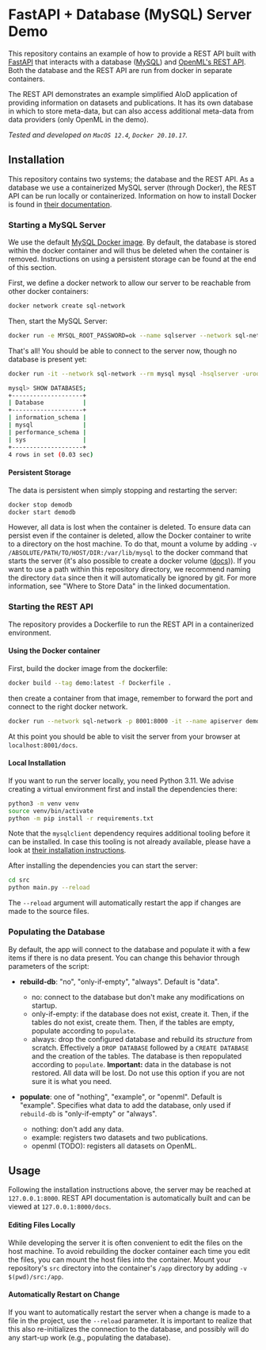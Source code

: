 # FastAPI + Database (MySQL) Server Demo

This repository contains an example of how to provide a REST API built with [FastAPI](https://fastapi.tiangolo.com/)
that interacts with a database ([MySQL](https://hub.docker.com/_/mysql)) and [OpenML's REST API](https://www.openml.org/apis).
Both the database and the REST API are run from docker in separate containers.

The REST API demonstrates an example simplified AIoD application of providing information on datasets and publications.
It has its own database in which to store meta-data, 
but can also access additional meta-data from data providers (only OpenML in the demo).

*Tested and developed on `MacOS 12.4`, `Docker 20.10.17`.*

## Installation
This repository contains two systems; the database and the REST API.
As a database we use a containerized MySQL server (through Docker), the REST API can be run locally or containerized.
Information on how to install Docker is found in [their documentation](https://docs.docker.com/desktop/).

### Starting a MySQL Server 
We use the default [MySQL Docker image](https://hub.docker.com/_/mysql).
By default, the database is stored within the docker container and will thus be deleted when the container is removed.
Instructions on using a persistent storage can be found at the end of this section.

First, we define a docker network to allow our server to be reachable from other docker containers:

```bash
docker network create sql-network
```

Then, start the MySQL Server:
```bash
docker run -e MYSQL_ROOT_PASSWORD=ok --name sqlserver --network sql-network -p 3306:3306 -d mysql
```

That's all! You should be able to connect to the server now, though no database is present yet:

```bash
docker run -it --network sql-network --rm mysql mysql -hsqlserver -uroot -pok
```

```bash
mysql> SHOW DATABASES;
+--------------------+
| Database           |
+--------------------+
| information_schema |
| mysql              |
| performance_schema |
| sys                |
+--------------------+
4 rows in set (0.03 sec)
```

#### Persistent Storage
The data is persistent when simply stopping and restarting the server:

```bash
docker stop demodb
docker start demodb
```

However, all data is lost when the container is deleted.
To ensure data can persist even if the container is deleted, allow the Docker container to write to a directory on the host machine. 
To do that, mount a volume by adding `-v /ABSOLUTE/PATH/TO/HOST/DIR:/var/lib/mysql` to the docker command that starts the server 
(it's also possible to create a docker volume ([docs](https://docs.docker.com/engine/reference/commandline/run/#mount-volume--v---read-only))).
If you want to use a path within this repository directory, we recommend naming the directory `data` since then it will automatically be ignored by git.
For more information, see "Where to Store Data" in the linked documentation.

### Starting the REST API
The repository provides a Dockerfile to run the REST API in a containerized environment.

#### Using the Docker container
First, build the docker image from the dockerfile:

```bash
docker build --tag demo:latest -f Dockerfile .
```
then create a container from that image, remember to forward the port and connect to the right docker network.

```bash
docker run --network sql-network -p 8001:8000 -it --name apiserver demo
```

At this point you should be able to visit the server from your browser at `localhost:8001/docs`.

#### Local Installation
If you want to run the server locally, you need Python 3.11.
We advise creating a virtual environment first and install the dependencies there:
```bash
python3 -m venv venv
source venv/bin/activate
python -m pip install -r requirements.txt
```
Note that the `mysqlclient` dependency requires additional tooling before it can be installed.
In case this tooling is not already available, please have a look at [their installation instructions](https://github.com/PyMySQL/mysqlclient#install).

After installing the dependencies you can start the server:
```bash
cd src
python main.py --reload
```

The `--reload` argument will automatically restart the app if changes are made to the source files.

### Populating the Database
By default, the app will connect to the database and populate it with a few items if there is no data present.
You can change this behavior through parameters of the script:

 * **rebuild-db**: "no", "only-if-empty", "always". Default is "data".
   * no: connect to the database but don't make any modifications on startup.
   * only-if-empty: if the database does not exist, create it. Then, if the tables do not exist, create them. 
     Then, if the tables are empty, populate according to `populate`.
   * always: drop the configured database and rebuild its *structure* from scratch.
     Effectively a `DROP DATABASE` followed by a `CREATE DATABASE` and the creation of the tables.
     The database is then repopulated according to `populate`.
     **Important:** data in the database is not restored. All data will be lost. Do not use this option
     if you are not sure it is what you need.
   
* **populate**: one of "nothing", "example", or "openml". Default is "example".
    Specifies what data to add the database, only used if `rebuild-db` is "only-if-empty" or "always".
   * nothing: don't add any data.
   * example: registers two datasets and two publications.
   * openml (TODO): registers all datasets on OpenML.


## Usage
Following the installation instructions above, the server may be reached at `127.0.0.1:8000`.
REST API documentation is automatically built and can be viewed at `127.0.0.1:8000/docs`.

#### Editing Files Locally
While developing the server it is often convenient to edit the files on the host machine.
To avoid rebuilding the docker container each time you edit the files, you can mount the host files into the container. 
Mount your repository's `src` directory into the container's `/app` directory by adding `-v $(pwd)/src:/app`.

#### Automatically Restart on Change
If you want to automatically restart the server when a change is made to a file in the project, use the `--reload` parameter.
It is important to realize that this also re-initializes the connection to the database, and possibly will do any start-up work (e.g., populating the database).
